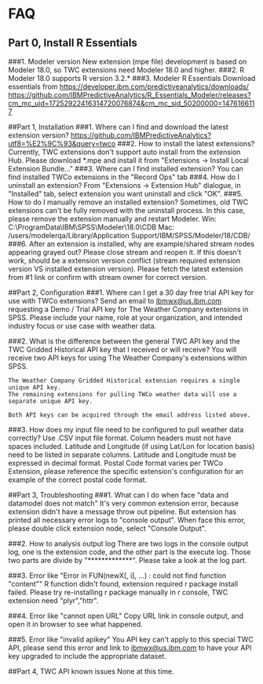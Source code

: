 # FAQ

## Part 0, Install R Essentials
###1. Modeler version
	New extension (mpe file) development is based on Modeler 18.0, so TWC extensions need Modeler 18.0 and higher.
###2. R
	Modeler 18.0 supports R version 3.2.*
###3. Modeler R Essentials
	Download essentials from 
	https://developer.ibm.com/predictiveanalytics/downloads/
	https://github.com/IBMPredictiveAnalytics/R_Essentials_Modeler/releases?cm_mc_uid=17252922416314720076874&cm_mc_sid_50200000=1476166117

##Part 1, Installation
###1. Where can I find and download the latest extension version?
	https://github.com/IBMPredictiveAnalytics?utf8=%E2%9C%93&query=twco
###2. How to install the latest extensions?
	Currently, TWC extensions don't support auto install from the extension Hub. 
	Please download *.mpe and install it from "Extensions -> Install Local Extension Bundle..."
###3. Where can I find installed extension?
	You can find installed TWCo extensions in the "Record Ops" tab
###4. How do I uninstall an extension?
	From "Extensions -> Extension Hub" dialogue, in "Installed" tab, 
	select extension you want uninstall and click "OK".
###5. How to do I manually remove an installed extension?
	Sometimes, old TWC extensions can't be fully removed with the uninstall process. 
	In this case, please remove the extension manually and restart Modeler.
	Win:
		C:\ProgramData\IBM\SPSS\Modeler\18.0\CDB
	Mac:
		/users/modelerqa/Library/Application Support/IBM/SPSS/Modeler/18/CDB/
###6. After an extension is installed, why are example/shared stream nodes appearing grayed out?
	Please close stream and reopen it. 
	If this doesn't work, should be a extension version conflict (stream required extension version VS installed extension version). 
	Please fetch the latest extension from #1 link or confirm with stream owner for correct version.

##Part 2, Configuration
###1. Where can I get a 30 day free trial API key for use with TWCo extensions?
	Send an email to ibmwx@us.ibm.com requesting a Demo / Trial API key for The Weather Company extensions in SPSS.
	Please include your name, role at your organization, and intended industry focus or use case with weather data.

###2. What is the difference between the general TWC API key and the TWC Gridded Historical API key that I received or will receive?
	You will receive two API keys for using The Weather Company's extensions within SPSS.
	
	The Weather Company Gridded Historical extension requires a single unique API key. 
	The remaining extensions for pulling TWCo weather data will use a separate unique API key. 
	
	Both API keys can be acquired through the email address listed above.

###3. How does my input file need to be configured to pull weather data correctly?
	Use .CSV input file format.
	Column headers must not have spaces included.
	Latitude and Longitude (if using Lat/Lon for location basis) need to be listed in separate columns.
	Latitude and Longitude must be expressed in decimal format.
	Postal Code format varies per TWCo Extension, please reference the specific extension's configuration for an example of the correct postal code format.

##Part 3, Troubleshooting
###1. What can I do when face "data and datamodel does not match"
	It's very common extension error, because extension didn't have a message throw out pipeline. 
	But extension has printed all necessary error logs to "console output".
	When face this error, please double click extension node, select "Console Output".

###2. How to analysis output log
	There are two logs in the console output log, one is the extension code, and the other part is the execute log. 
	Those two parts are divide by "*************".
	Please take a look at the log part.
	
###3. Error like "Error in FUN(newX[, i], ...) : could not find function "content""
	R function didn't found, extension required r package install failed.
	Please try re-installing r package manually in r console, TWC extension need "plyr","httr". 
	
###4. Error like "cannot open URL"
	Copy URL link in console output, and open it in browser to see what happened. 
	
###5. Error like "invalid apikey"
	You API key can't apply to this special TWC API, please send this error and link to ibmwx@us.ibm.com 
	to have your API key upgraded to include the appropriate dataset.
	
##Part 4, TWC API known issues
	None at this time.
	
